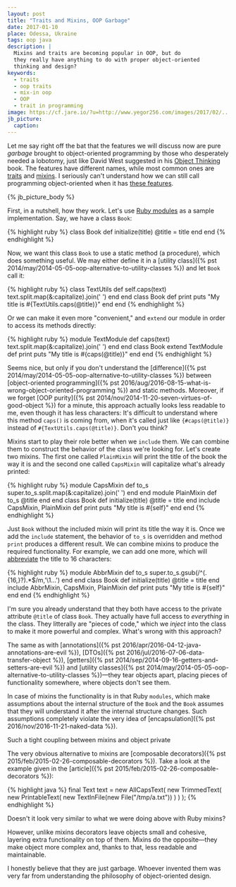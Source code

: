 ```yaml
---
layout: post
title: "Traits and Mixins, OOP Garbage"
date: 2017-01-10
place: Odessa, Ukraine
tags: oop java
description: |
  Mixins and traits are becoming popular in OOP, but do
  they really have anything to do with proper object-oriented
  thinking and design?
keywords:
  - traits
  - oop traits
  - mix-in oop
  - OOP
  - trait in programming
image: https://cf.jare.io/?u=http://www.yegor256.com/images/2017/02/...
jb_picture:
  caption:
---
```


Let me say right off the bat that the features we will discuss now are
pure _garbage_ brought to object-oriented programming by those who desperately
needed a lobotomy, just like David West suggested in his
[Object Thinking](http://amzn.to/2ass77O) book.
The features have different names, while most common ones are
[traits](https://en.wikipedia.org/wiki/Trait_%28computer_programming%29) and
[mixins](https://en.wikipedia.org/wiki/Mixin). I seriously can't understand
how we can still call programming object-oriented when it has
[these features](http://stackoverflow.com/questions/925609/mixins-vs-traits).

<!--more-->

{% jb_picture_body %}

First, in a nutshell, how they work. Let's use
[Ruby modules](http://phrogz.net/programmingruby/tut_modules.html)
as a sample implementation. Say, we have a class `Book`:

{% highlight ruby %}
class Book
  def initialize(title)
    @title = title
  end
end
{% endhighlight %}

Now, we want this class `Book` to use a static method (a procedure), which
does something useful. We may either define it in a
[utility class]({% pst 2014/may/2014-05-05-oop-alternative-to-utility-classes %})
and let `Book` call it:

{% highlight ruby %}
class TextUtils
  def self.caps(text)
    text.split.map(&:capitalize).join(' ')
  end
end
class Book
  def print
    puts "My title is #{TextUtils.caps(@title)}"
  end
end
{% endhighlight %}

Or we can make it even more "convenient," and `extend` our module
in order to access its methods directly:

{% highlight ruby %}
module TextModule
  def caps(text)
    text.split.map(&:capitalize).join(' ')
  end
end
class Book
  extend TextModule
  def print
    puts "My title is #{caps(@title)}"
  end
end
{% endhighlight %}

Seems nice, but only if you don't understand the
[difference]({% pst 2014/may/2014-05-05-oop-alternative-to-utility-classes %})
between
[object-oriented programming]({% pst 2016/aug/2016-08-15-what-is-wrong-object-oriented-programming %})
and static methods. Moreover, if we forget
[OOP purity]({% pst 2014/nov/2014-11-20-seven-virtues-of-good-object %})
for a minute, this approach actually looks less readable to me, even though it has
less characters: It's difficult to understand where this method
`caps()` is coming from, when it's called just like `{#caps(@title)}` instead
of `#{TextUtils.caps(@title)}`. Don't you think?

Mixins start to play their role better when we `include` them. We can
combine them to construct the behavior of the class we're looking for. Let's
create two mixins. The first one called `PlainMixin` will print the title
of the book the way it is and the second one called `CapsMixin` will
capitalize what's already printed:

{% highlight ruby %}
module CapsMixin
  def to_s
    super.to_s.split.map(&:capitalize).join(' ')
  end
end
module PlainMixin
  def to_s
    @title
  end
end
class Book
  def initialize(title)
    @title = title
  end
  include CapsMixin, PlainMixin
  def print
    puts "My title is #{self}"
  end
end
{% endhighlight %}

Just `Book` without the included mixin will print its title the way
it is. Once we add the `include` statement, the behavior of `to_s` is
overridden and method `print` produces a different result. We can
combine mixins to produce the required functionality. For example,
we can add one more, which will
[abbreviate](http://stackoverflow.com/a/25136035/187141) the title to 16 characters:

{% highlight ruby %}
module AbbrMixin
  def to_s
    super.to_s.gsub(/^(.{16,}?).*$/m,'\1...')
  end
end
class Book
  def initialize(title)
    @title = title
  end
  include AbbrMixin, CapsMixin, PlainMixin
  def print
    puts "My title is #{self}"
  end
end
{% endhighlight %}

I'm sure you already understand that they both have access to
the private attribute `@title` of class `Book`. They actually have
full access to _everything_ in the class. They litterally are
"pieces of code," which we _inject_ into the class to make it more
powerful and complex. What's wrong with this approach?

The same as with
[annotations]({% pst 2016/apr/2016-04-12-java-annotations-are-evil %}),
[DTOs]({% pst 2016/jul/2016-07-06-data-transfer-object %}),
[getters]({% pst 2014/sep/2014-09-16-getters-and-setters-are-evil %})
and [utility classes]({% pst 2014/may/2014-05-05-oop-alternative-to-utility-classes %})&mdash;they
tear objects apart, placing pieces of functionality somewhere,
where objects don't see them.

In case of mixins the functionality is
in that Ruby `modules`, which make assumptions about the internal structure
of the `Book` and the `Book` assumes that they will understand it after
the internal structure changes. Such assumptions completely violate
the very idea of
[encapsulation]({% pst 2016/nov/2016-11-21-naked-data %}).

Such a tight coupling between mixins and object private

The very obvious alternative to mixins are
[composable decorators]({% pst 2015/feb/2015-02-26-composable-decorators %}).
Take a look at the example given in the
[article]({% pst 2015/feb/2015-02-26-composable-decorators %}):

{% highlight java %}
final Text text = new AllCapsText(
  new TrimmedText(
    new PrintableText(
      new TextInFile(new File("/tmp/a.txt"))
    )
  )
);
{% endhighlight %}

Doesn't it look very similar to what we were doing above with Ruby mixins?

However, unlike mixins decorators leave objects small and cohesive, layering
extra functionality on top of them. Mixins do
the opposite&mdash;they make object more complex and, thanks to that, less
readable and maintainable.

I honestly believe that they are just garbage. Whoever invented them
was very far from understanding the philosophy of object-oriented design.
